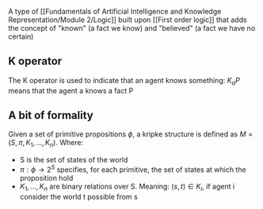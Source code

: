 A type of [[Fundamentals of Artificial Intelligence and Knowledge Representation/Module 2/Logic]] built upon [[First order logic]] that adds the concept of "known" (a fact we know) and "believed" (a fact we have no certain)

## K operator

The K operator is used to indicate that an agent knows something:
$K_a P$ means that the agent a knows a fact P

## A bit of formality

Given a set of primitive propositions $\phi$, a kripke structure is defined as $M = (S,\pi, K_1, \dots, K_n)$. Where:
- S is the set of states of the world
- $\pi: \phi \rightarrow 2^S$ specifies, for each primitive, the set of states at which the proposition hold
- $K_1, \dots, K_n$ are binary relations over S. Meaning: $(s,t) \in K_i$, if agent i consider the world t possible from s